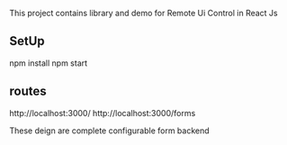 This project contains library and demo for Remote Ui Control in React Js


## SetUp

npm install
npm start   

## routes

http://localhost:3000/
http://localhost:3000/forms

These deign are complete configurable form backend
